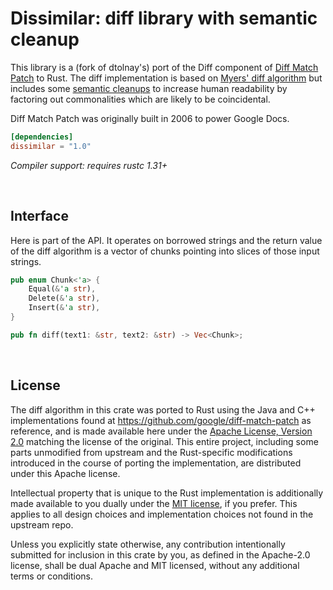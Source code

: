 Dissimilar: diff library with semantic cleanup
==============================================

This library is a (fork of dtolnay's) port of the Diff component of [Diff Match Patch] to Rust. The diff implementation
is based on [Myers' diff algorithm] but includes some [semantic cleanups] to increase human readability by factoring out
commonalities which are likely to be coincidental.

Diff Match Patch was originally built in 2006 to power Google Docs.

[Diff Match Patch]: https://github.com/google/diff-match-patch
[Myers' diff algorithm]: https://neil.fraser.name/writing/diff/myers.pdf
[semantic cleanups]: https://neil.fraser.name/writing/diff/

```toml
[dependencies]
dissimilar = "1.0"
```

*Compiler support: requires rustc 1.31+*

<br>

## Interface

Here is part of the API. It operates on borrowed strings and the return value of the diff algorithm is a vector of
chunks pointing into slices of those input strings.

```rust
pub enum Chunk<'a> {
    Equal(&'a str),
    Delete(&'a str),
    Insert(&'a str),
}

pub fn diff(text1: &str, text2: &str) -> Vec<Chunk>;
```

<br>

## License

The diff algorithm in this crate was ported to Rust using the Java and C++
implementations found at <https://github.com/google/diff-match-patch> as
reference, and is made available here under the <a href="LICENSE-APACHE">Apache
License, Version 2.0</a> matching the license of the original. This entire
project, including some parts unmodified from upstream and the Rust-specific
modifications introduced in the course of porting the implementation, are
distributed under this Apache license.

Intellectual property that is unique to the Rust implementation is additionally
made available to you dually under the <a href="LICENSE-MIT">MIT license</a>, if
you prefer. This applies to all design choices and implementation choices not
found in the upstream repo.

Unless you explicitly state otherwise, any contribution intentionally submitted
for inclusion in this crate by you, as defined in the Apache-2.0 license, shall
be dual Apache and MIT licensed, without any additional terms or conditions.
